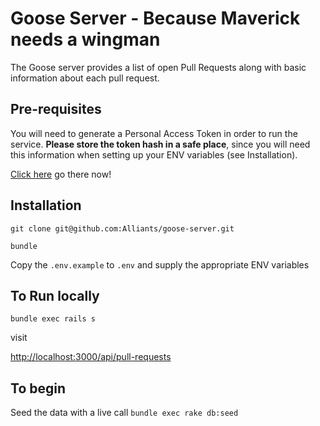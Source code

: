 # Goose Server - Because Maverick needs a wingman

The Goose server provides a list of open Pull Requests along with basic information about each pull request.

## Pre-requisites

You will need to generate a Personal Access Token in order to run the service.
**Please store the token hash in a safe place**, since you will need this information when setting up your ENV variables (see Installation).

[Click here](https://github.com/settings/tokens) go there now!

## Installation

`git clone git@github.com:Alliants/goose-server.git`

`bundle`

Copy the `.env.example` to `.env` and supply the appropriate ENV variables


## To Run locally

`bundle exec rails s`

visit

[http://localhost:3000/api/pull-requests](http://localhost:3000/api/pull-requests)

## To begin

Seed the data with a live call `bundle exec rake db:seed`
